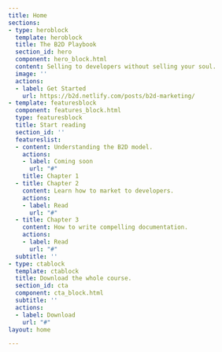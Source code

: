 ```yaml
---
title: Home
sections:
- type: heroblock
  template: heroblock
  title: The B2D Playbook
  section_id: hero
  component: hero_block.html
  content: Selling to developers without selling your soul.
  image: ''
  actions:
  - label: Get Started
    url: https://b2d.netlify.com/posts/b2d-marketing/
- template: featuresblock
  component: features_block.html
  type: featuresblock
  title: Start reading
  section_id: ''
  featureslist:
  - content: Understanding the B2D model.
    actions:
    - label: Coming soon
      url: "#"
    title: Chapter 1
  - title: Chapter 2
    content: Learn how to market to developers.
    actions:
    - label: Read
      url: "#"
  - title: Chapter 3
    content: How to write compelling documentation.
    actions:
    - label: Read
      url: "#"
  subtitle: ''
- type: ctablock
  template: ctablock
  title: Download the whole course.
  section_id: cta
  component: cta_block.html
  subtitle: ''
  actions:
  - label: Download
    url: "#"
layout: home

---
```

